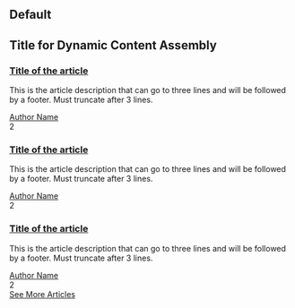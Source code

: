 ## Default
<div class="component rhd-c-card-grid pf-c-content">
  <div class="pf-l-flex">
    <h2 class="pf-c-title">Title for Dynamic Content Assembly</h2>
  </div>
  <div class="pf-l-flex rhd-c-card-grid__wrapper">
    <!-- ======== CARD COMPONENTS START HERE ========= -->
    <div class="pf-c-card rhd-c-card">
        <div class="rhd-c-card-content">
          <h3 class="rhd-c-card__title"><a href="#" class="rhd-m-link">Title of the article</a></h3>
          <p class="rhd-c-card__body ">This is the article description that can go to three lines and will be followed by a footer. Must truncate after 3 lines.</p>
          <div class="rhd-c-card__footer">
            <div class="rhd-c-card__footer--author">
              <a href="#" class="rhd-m-link">Author Name</a>
            </div>
            <div class="rhd-c-comment">
              <i class="fas fa-comment"></i> 2
            </div>
          </div>
        </div>
      </div>
      <div class="pf-c-card rhd-c-card">
        <div class="rhd-c-card-content">
          <h3 class="rhd-c-card__title"><a href="#" class="rhd-m-link">Title of the article</a></h3>
          <p class="rhd-c-card__body ">This is the article description that can go to three lines and will be followed by a footer. Must truncate after 3 lines.</p>
          <div class="rhd-c-card__footer">
            <div class="rhd-c-card__footer--author">
              <a href="#" class="rhd-m-link">Author Name</a>
            </div>
            <div class="rhd-c-comment">
              <i class="fas fa-comment"></i> 2
            </div>
          </div>
        </div>
      </div>
      <div class="pf-c-card rhd-c-card">
        <div class="rhd-c-card-content">
          <h3 class="rhd-c-card__title"><a href="#" class="rhd-m-link">Title of the article</a></h3>
          <p class="rhd-c-card__body ">This is the article description that can go to three lines and will be followed by a footer. Must truncate after 3 lines.</p>
          <div class="rhd-c-card__footer">
            <div class="rhd-c-card__footer--author">
              <a href="#" class="rhd-m-link">Author Name</a>
            </div>
            <div class="rhd-c-comment">
              <i class="fas fa-comment"></i> 2
            </div>
          </div>
        </div>
      </div>
    <!-- ======== END OF CARD COMPONENTS ========= -->
  </div>
  <div class="pf-l-flex rhd-c-card-grid__cta">
    <a class="pf-c-button pf-m-secondary" href="">See More Articles</a>
  </div>
</div>
